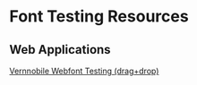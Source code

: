 # Font Testing Resources

## Web Applications

[Vernnobile Webfont Testing (drag+drop)](http://vernnobile.github.io/webfont-testing/)

